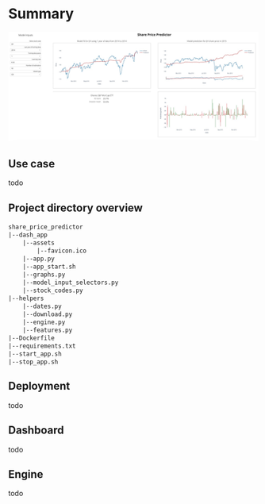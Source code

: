 # Summary
![The San Juan Mountains are beautiful!](https://github.com/lethalwombat/share_price_predictor/blob/main/dash_app/assets/app_overview.jpg "San Juan Mountains")
## Use case
todo
## Project directory overview
```
share_price_predictor
|--dash_app
    |--assets
        |--favicon.ico
    |--app.py
    |--app_start.sh    
    |--graphs.py  
    |--model_input_selectors.py
    |--stock_codes.py      
|--helpers
    |--dates.py
    |--download.py
    |--engine.py
    |--features.py
|--Dockerfile
|--requirements.txt
|--start_app.sh
|--stop_app.sh
```
## Deployment
todo
## Dashboard
todo
## Engine
todo